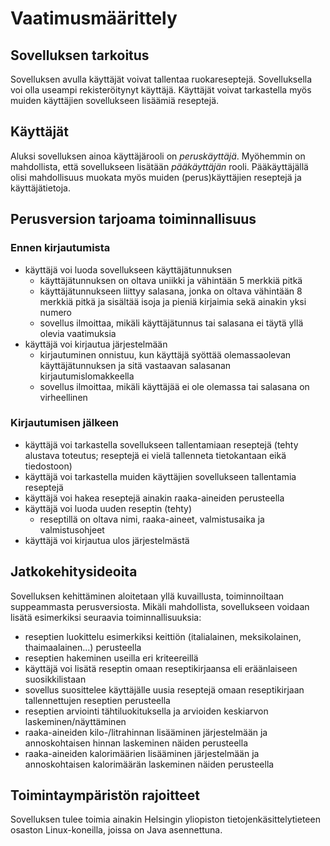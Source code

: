 # Vaatimusmäärittely

## Sovelluksen tarkoitus

Sovelluksen avulla käyttäjät voivat tallentaa ruokareseptejä. Sovelluksella voi olla useampi rekisteröitynyt käyttäjä. Käyttäjät voivat tarkastella myös muiden käyttäjien sovellukseen lisäämiä reseptejä.

## Käyttäjät

Aluksi sovelluksen ainoa käyttäjärooli on _peruskäyttäjä_. Myöhemmin on mahdollista, että sovellukseen lisätään _pääkäyttäjän_ rooli. Pääkäyttäjällä olisi mahdollisuus muokata myös muiden (perus)käyttäjien reseptejä ja käyttäjätietoja.

## Perusversion tarjoama toiminnallisuus

### Ennen kirjautumista

- käyttäjä voi luoda sovellukseen käyttäjätunnuksen
  - käyttäjätunnuksen on oltava uniikki ja vähintään 5 merkkiä pitkä
  - käyttäjätunnukseen liittyy salasana, jonka on oltava vähintään 8 merkkiä pitkä ja sisältää isoja ja pieniä kirjaimia sekä ainakin yksi numero
  - sovellus ilmoittaa, mikäli käyttäjätunnus tai salasana ei täytä yllä olevia vaatimuksia
- käyttäjä voi kirjautua järjestelmään
  - kirjautuminen onnistuu, kun käyttäjä syöttää olemassaolevan käyttäjätunnuksen ja sitä vastaavan salasanan kirjautumislomakkeella
  - sovellus ilmoittaa, mikäli käyttäjää ei ole olemassa tai salasana on virheellinen

### Kirjautumisen jälkeen

- käyttäjä voi tarkastella sovellukseen tallentamiaan reseptejä (tehty alustava toteutus; reseptejä ei vielä tallenneta tietokantaan eikä tiedostoon)
- käyttäjä voi tarkastella muiden käyttäjien sovellukseen tallentamia reseptejä
- käyttäjä voi hakea reseptejä ainakin raaka-aineiden perusteella
- käyttäjä voi luoda uuden reseptin (tehty)
  - reseptillä on oltava nimi, raaka-aineet, valmistusaika ja valmistusohjeet
- käyttäjä voi kirjautua ulos järjestelmästä

## Jatkokehitysideoita

Sovelluksen kehittäminen aloitetaan yllä kuvaillusta, toiminnoiltaan suppeammasta perusversiosta. Mikäli mahdollista, sovellukseen voidaan lisätä esimerkiksi seuraavia toiminnallisuuksia:

- reseptien luokittelu esimerkiksi keittiön (italialainen, meksikolainen, thaimaalainen...) perusteella
- reseptien hakeminen useilla eri kriteereillä
- käyttäjä voi lisätä reseptin omaan reseptikirjaansa eli eräänlaiseen suosikkilistaan
- sovellus suosittelee käyttäjälle uusia reseptejä omaan reseptikirjaan tallennettujen reseptien perusteella
- reseptien arviointi tähtiluokituksella ja arvioiden keskiarvon laskeminen/näyttäminen
- raaka-aineiden kilo-/litrahinnan lisääminen järjestelmään ja annoskohtaisen hinnan laskeminen näiden perusteella
- raaka-aineiden kalorimäärien lisääminen järjestelmään ja annoskohtaisen kalorimäärän laskeminen näiden perusteella

## Toimintaympäristön rajoitteet

Sovelluksen tulee toimia ainakin Helsingin yliopiston tietojenkäsittelytieteen osaston Linux-koneilla, joissa on Java asennettuna.
